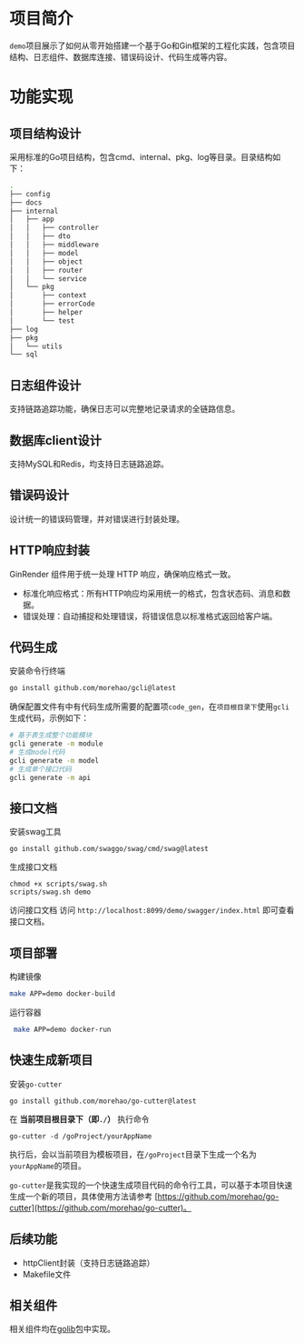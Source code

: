 # 项目简介
`demo`项目展示了如何从零开始搭建一个基于Go和Gin框架的工程化实践，包含项目结构、日志组件、数据库连接、错误码设计、代码生成等内容。



# 功能实现
## 项目结构设计

采用标准的Go项目结构，包含cmd、internal、pkg、log等目录。目录结构如下：
``` bash
.
├── config
├── docs
├── internal
│   ├── app
│   │   ├── controller
│   │   ├── dto
│   │   ├── middleware
│   │   ├── model
│   │   ├── object
│   │   ├── router
│   │   └── service
│   └── pkg
│       ├── context
│       ├── errorCode
│       ├── helper
│       └── test
├── log
├── pkg
│   └── utils
└── sql
```


## 日志组件设计

支持链路追踪功能，确保日志可以完整地记录请求的全链路信息。

## 数据库client设计

支持MySQL和Redis，均支持日志链路追踪。

## 错误码设计

设计统一的错误码管理，并对错误进行封装处理。

## HTTP响应封装
GinRender 组件用于统一处理 HTTP 响应，确保响应格式一致。
- 标准化响应格式：所有HTTP响应均采用统一的格式，包含状态码、消息和数据。
- 错误处理：自动捕捉和处理错误，将错误信息以标准格式返回给客户端。

## 代码生成

安装命令行终端
```bash
go install github.com/morehao/gcli@latest
```
确保配置文件有中有代码生成所需要的配置项`code_gen`，在`项目根目录下`使用`gcli`生成代码，示例如下：
```bash
# 基于表生成整个功能模块
gcli generate -m module
# 生成model代码
gcli generate -m model
# 生成单个接口代码
gcli generate -m api
```

## 接口文档

安装swag工具
```shell
go install github.com/swaggo/swag/cmd/swag@latest
```
生成接口文档
``` shell
chmod +x scripts/swag.sh
scripts/swag.sh demo
```
访问接口文档
访问 `http://localhost:8099/demo/swagger/index.html` 即可查看接口文档。

## 项目部署
构建镜像
``` bash
make APP=demo docker-build
```
运行容器
``` bash
 make APP=demo docker-run
```

## 快速生成新项目
安装`go-cutter`
```shell
go install github.com/morehao/go-cutter@latest
```
在 **当前项目根目录下（即`./`）** 执行命令
```shell
go-cutter -d /goProject/yourAppName
```
执行后，会以当前项目为模板项目，在`/goProject`目录下生成一个名为`yourAppName`的项目。

`go-cutter`是我实现的一个快速生成项目代码的命令行工具，可以基于本项目快速生成一个新的项目，具体使用方法请参考 [https://github.com/morehao/go-cutter](https://github.com/morehao/go-cutter)。


## 后续功能

- httpClient封装（支持日志链路追踪）
- Makefile文件

## 相关组件
相关组件均在[golib](https://github.com/morehao/golib)包中实现。

